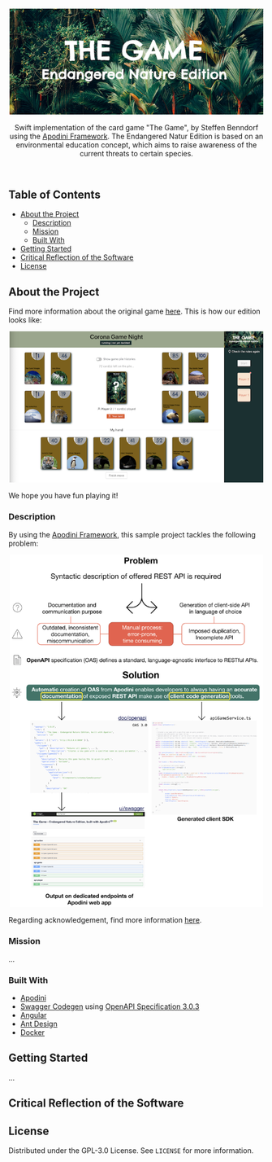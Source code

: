 
<!-- PROJECT LOGO -->
<br />

<p align="center">
  <a href="https://github.com/lschlesinger/the-game">
    <img src="game-web-ui/src/assets/images/logo.png" alt="Logo" width="500">
  </a>
  <p align="center">
    Swift implementation of the card game "The Game", by Steffen Benndorf using the <a href="https://github.com/Apodini/Apodini">Apodini Framework</a>.
    The Endangered Natur Edition is based on an environmental education concept, which aims to raise awareness of the current threats to certain species.
      </p>
    <br/>
  </p> 
</p>

<!-- TABLE OF CONTENTS -->

## Table of Contents

* [About the Project](#about-the-project)
  * [Description](#description)
  * [Mission](#mission)
  * [Built With](#built-with)
* [Getting Started](#getting-started)
* [Critical Reflection of the Software](#critical-reflection)
* [License](#license)

<!-- ABOUT THE PROJECT -->

## About the Project

Find more information about the original game [here](http://middys.nsv.de/middys/the-game/).
This is how our edition looks like:
<p align="center">
  <img src="game-web-ui/src/assets/images/game-example.png" alt="Logo" width="500">
</p>

We hope you have fun playing it!

### Description

By using the [Apodini Framework](https://github.com/Apodini/Apodini), this sample project tackles the following problem:
<p align="center">
  <img src="./Documentation/info-material/Apodini-Problem-Statement.png" alt="Logo" width="500">
</p>

Regarding acknowledgement, find more information [here](Documentation/Acknowledgement.md).

### Mission

...

### Built With

* [Apodini](https://github.com/Apodini/Apodini)
* [Swagger Codegen](https://github.com/swagger-api/swagger-codegen) using [OpenAPI Specification 3.0.3](https://swagger.io/specification/)
* [Angular](https://angular.io/)
* [Ant Design](https://ant.design/docs/react/introduce)
* [Docker](https://www.docker.com/)

<!-- GETTING STARTED -->

## Getting Started

...
<!-- CRITICAL REFLECTION -->

## Critical Reflection of the Software


<!-- LICENSE -->

## License

Distributed under the GPL-3.0 License. See `LICENSE` for more information.
